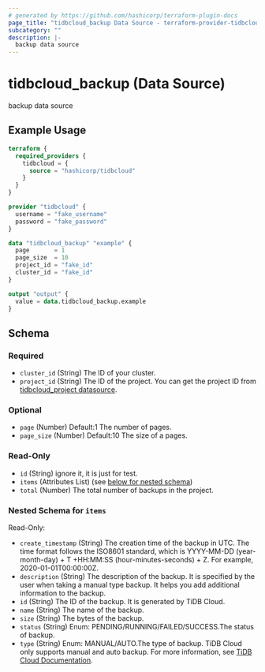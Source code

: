 ```yaml
---
# generated by https://github.com/hashicorp/terraform-plugin-docs
page_title: "tidbcloud_backup Data Source - terraform-provider-tidbcloud"
subcategory: ""
description: |-
  backup data source
---
```


# tidbcloud_backup (Data Source)

backup data source

## Example Usage

```terraform
terraform {
  required_providers {
    tidbcloud = {
      source = "hashicorp/tidbcloud"
    }
  }
}

provider "tidbcloud" {
  username = "fake_username"
  password = "fake_password"
}

data "tidbcloud_backup" "example" {
  page       = 1
  page_size  = 10
  project_id = "fake_id"
  cluster_id = "fake_id"
}

output "output" {
  value = data.tidbcloud_backup.example
}
```

<!-- schema generated by tfplugindocs -->
## Schema

### Required

- `cluster_id` (String) The ID of your cluster.
- `project_id` (String) The ID of the project. You can get the project ID from [tidbcloud_project datasource](../project).

### Optional

- `page` (Number) Default:1 The number of pages.
- `page_size` (Number) Default:10 The size of a pages.

### Read-Only

- `id` (String) ignore it, it is just for test.
- `items` (Attributes List) (see [below for nested schema](#nestedatt--items))
- `total` (Number) The total number of backups in the project.

<a id="nestedatt--items"></a>
### Nested Schema for `items`

Read-Only:

- `create_timestamp` (String) The creation time of the backup in UTC. The time format follows the ISO8601 standard, which is YYYY-MM-DD (year-month-day) + T +HH:MM:SS (hour-minutes-seconds) + Z. For example, 2020-01-01T00:00:00Z.
- `description` (String) The description of the backup. It is specified by the user when taking a manual type backup. It helps you add additional information to the backup.
- `id` (String) The ID of the backup. It is generated by TiDB Cloud.
- `name` (String) The name of the backup.
- `size` (String) The bytes of the backup.
- `status` (String) Enum: PENDING/RUNNING/FAILED/SUCCESS.The status of backup.
- `type` (String) Enum: MANUAL/AUTO.The type of backup. TiDB Cloud only supports manual and auto backup. For more information, see [TiDB Cloud Documentation](https://docs.pingcap.com/tidbcloud/backup-and-restore#backup).


